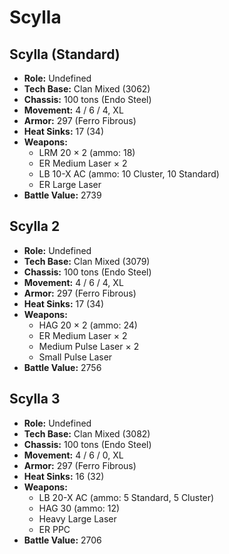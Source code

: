 # Scylla
## Scylla (Standard)
- **Role:** Undefined
- **Tech Base:** Clan Mixed (3062)
- **Chassis:** 100 tons (Endo Steel)
- **Movement:** 4 / 6 / 4, XL
- **Armor:** 297 (Ferro Fibrous)
- **Heat Sinks:** 17 (34)
- **Weapons:**
  - LRM 20 × 2 (ammo: 18)
  - ER Medium Laser × 2
  - LB 10-X AC (ammo: 10 Cluster, 10 Standard)
  - ER Large Laser
- **Battle Value:** 2739

## Scylla 2
- **Role:** Undefined
- **Tech Base:** Clan Mixed (3079)
- **Chassis:** 100 tons (Endo Steel)
- **Movement:** 4 / 6 / 4, XL
- **Armor:** 297 (Ferro Fibrous)
- **Heat Sinks:** 17 (34)
- **Weapons:**
  - HAG 20 × 2 (ammo: 24)
  - ER Medium Laser × 2
  - Medium Pulse Laser × 2
  - Small Pulse Laser
- **Battle Value:** 2756

## Scylla 3
- **Role:** Undefined
- **Tech Base:** Clan Mixed (3082)
- **Chassis:** 100 tons (Endo Steel)
- **Movement:** 4 / 6 / 0, XL
- **Armor:** 297 (Ferro Fibrous)
- **Heat Sinks:** 16 (32)
- **Weapons:**
  - LB 20-X AC (ammo: 5 Standard, 5 Cluster)
  - HAG 30 (ammo: 12)
  - Heavy Large Laser
  - ER PPC
- **Battle Value:** 2706

